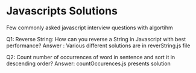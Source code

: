 # Javascripts Solutions
Few commonly asked javascript interview questions with algortihm

Q1: Reverse String: How can you reverse a String in Javascript with best performance?
Answer : Various different solutions are in reverString.js file

Q2: Count number of occurrences of word in sentence and sort it in descending order?
Answer: countOccurences.js presents solution
